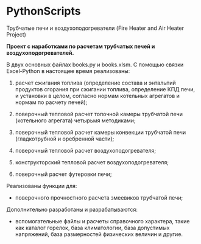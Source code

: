 # PythonScripts
Трубчатые печи и воздухоподогреватели (Fire Heater and Air Heater Project)

**Проект с наработками по расчетам трубчатых печей и воздухоподогревателей.**

В двух основных файлах books.py и books.xlsm.
С помощью связки Excel-Python в настоящее время реализованы:

1) расчет сжигания топлива (определение состава и энтальпий продуктов сгорания при сжигании топлива,
определение КПД печи, и установки в целом, согласно нормам котельных агрегатов и нормам по расчету печей);

2) поверочный тепловой расчет топочной камеры трубчатой печи (котельного агрегата) четырьмя методиками;

3) поверочный тепловой расчет камеры конвекции трубчатой печи (гладкотрубной и оребренной части);

4) поверочный тепловой расчет воздухоподогревателя;

5) конструкторский тепловой расчет воздухоподогревателя;

6) поверочный расчет футеровки печи;

Реализованы функции для:

- поверочного прочностного расчета змеевиков трубчатой печи;

Дополнительно разработаны и разрабатываются:

- вспомогательные файлы и расчеты справочного характера, такие как каталог горелок, база климатологии,
база допустимых напряжений, база размерностей физических величин и другие.

